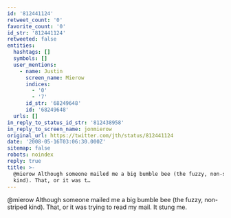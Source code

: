 ```yaml
---
id: '812441124'
retweet_count: '0'
favorite_count: '0'
id_str: '812441124'
retweeted: false
entities:
  hashtags: []
  symbols: []
  user_mentions:
    - name: Justin
      screen_name: Mierow
      indices:
        - '0'
        - '7'
      id_str: '68249648'
      id: '68249648'
  urls: []
in_reply_to_status_id_str: '812438958'
in_reply_to_screen_name: jonmierow
original_url: https://twitter.com/jth/status/812441124
date: '2008-05-16T03:06:30.000Z'
sitemap: false
robots: noindex
reply: true
title: >-
  @mierow Although someone mailed me a big bumble bee (the fuzzy, non-striped
  kind). That, or it was t…
---
```


@mierow Although someone mailed me a big bumble bee (the fuzzy, non-striped kind). That, or it was trying to read my mail. It stung me.